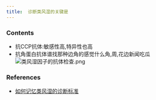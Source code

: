 ```yaml
---
title:  诊断类风湿的关键是
--- 
```


### Contents
- 抗CCP抗体:敏感性高,特异性也高
- 抗角蛋白抗体谱找那种边角的感觉什么角,周,花边新闻吃瓜
![类风湿因子的抗体检查.png](/note-images/类风湿因子的抗体检查.png)

### References
- [如何记忆类风湿的诊断标准](/如何记忆类风湿的诊断标准)
